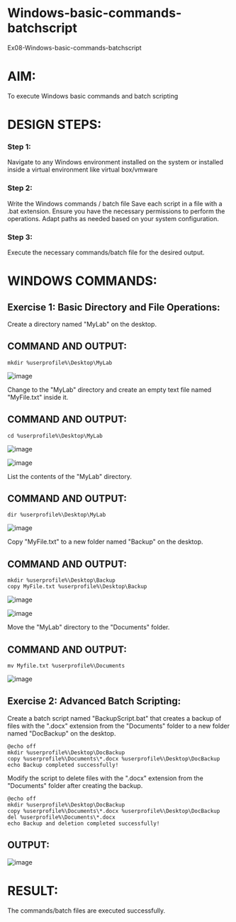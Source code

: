 # Windows-basic-commands-batchscript
Ex08-Windows-basic-commands-batchscript

# AIM:
To execute Windows basic commands and batch scripting

# DESIGN STEPS:

### Step 1:

Navigate to any Windows environment installed on the system or installed inside a virtual environment like virtual box/vmware 

### Step 2:

Write the Windows commands / batch file
Save each script in a file with a .bat extension.
Ensure you have the necessary permissions to perform the operations.
Adapt paths as needed based on your system configuration.
### Step 3:

Execute the necessary commands/batch file for the desired output. 

# WINDOWS COMMANDS:
## Exercise 1: Basic Directory and File Operations:
Create a directory named "MyLab" on the desktop.

## COMMAND AND OUTPUT:
```
mkdir %userprofile%\Desktop\MyLab
```

![image](https://github.com/tamizhselvan23013460/Windows-basic-commands-batchscript/assets/150231370/590a728d-d559-41dc-952b-e6ca39d351a8)

Change to the "MyLab" directory and create an empty text file named "MyFile.txt" inside it.


## COMMAND AND OUTPUT:

```
cd %userprofile%\Desktop\MyLab
```
![image](https://github.com/tamizhselvan23013460/Windows-basic-commands-batchscript/assets/150231370/a7f9c654-8258-4be6-85ac-0d302c19a87e)

![image](https://github.com/tamizhselvan23013460/Windows-basic-commands-batchscript/assets/150231370/23fc2e3e-ff15-4ef4-8f5a-aa74aa29873d)

List the contents of the "MyLab" directory.

## COMMAND AND OUTPUT:
```
dir %userprofile%\Desktop\MyLab
```

![image](https://github.com/tamizhselvan23013460/Windows-basic-commands-batchscript/assets/150231370/b32c5ce8-6574-4b46-9b0f-ad303f5c5466)

Copy "MyFile.txt" to a new folder named "Backup" on the desktop.

## COMMAND AND OUTPUT:
```
mkdir %userprofile%\Desktop\Backup
copy MyFile.txt %userprofile%\Desktop\Backup
```

![image](https://github.com/tamizhselvan23013460/Windows-basic-commands-batchscript/assets/150231370/f98b8267-6985-4369-8ce1-72080b671de9)

![image](https://github.com/tamizhselvan23013460/Windows-basic-commands-batchscript/assets/150231370/14374518-37aa-411e-89cc-8c4afb106cae)

Move the "MyLab" directory to the "Documents" folder.

## COMMAND AND OUTPUT:
```
mv Myfile.txt %userprofile%\Documents
```
![image](https://github.com/tamizhselvan23013460/Windows-basic-commands-batchscript/assets/150231370/91fa0b29-7527-48a2-9137-21dbe0033cf8)


## Exercise 2: Advanced Batch Scripting:
Create a batch script named "BackupScript.bat" that creates a backup of files with the ".docx" extension from the "Documents" folder to a new folder named "DocBackup" on the desktop.
```
@echo off
mkdir %userprofile%\Desktop\DocBackup
copy %userprofile%\Documents\*.docx %userprofile%\Desktop\DocBackup
echo Backup completed successfully!
```

Modify the script to delete files with the ".docx" extension from the "Documents" folder after creating the backup.

```
@echo off
mkdir %userprofile%\Desktop\DocBackup
copy %userprofile%\Documents\*.docx %userprofile%\Desktop\DocBackup
del %userprofile%\Documents\*.docx
echo Backup and deletion completed successfully!
```

## OUTPUT:

![image](https://github.com/tamizhselvan23013460/Windows-basic-commands-batchscript/assets/150231370/bfb2c103-6329-4b73-bae8-3fe0fcba8293)

# RESULT:
The commands/batch files are executed successfully.
